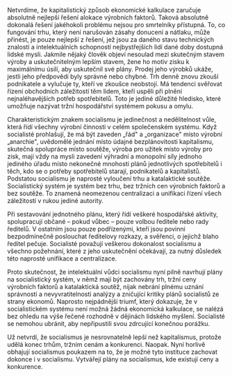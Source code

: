 Netvrdíme, že kapitalistický způsob ekonomické kalkulace zaručuje absolutně nejlepší řešení alokace výrobních faktorů. Taková absolutně dokonalá řešení jakéhokoli problému nejsou pro smrtelníky přístupná. To, co fungování trhu, který není narušován zásahy donucení a nátlaku, může přinést, je pouze nejlepší z řešení, jež jsou za daného stavu technických znalostí a intelektuálních schopností nejbystřejších lidí dané doby dostupná lidské mysli. Jakmile nějaký člověk objeví nesoulad mezi skutečným stavem výroby a uskutečnitelným lepším stavem, žene ho motiv zisku k maximálnímu úsilí, aby uskutečnil své plány. Prodej jeho výrobků ukáže, jestli jeho předpovědi byly správné nebo chybné. Trh denně znovu zkouší podnikatele a vylučuje ty, kteří ve zkoušce neobstojí. Má tendenci svěřovat řízení obchodních záležitostí těm lidem, kteří uspěli při plnění nejnaléhavějších potřeb spotřebitelů. Toto je jediné důležité hledisko, které umožňuje nazývat tržní hospodářství systémem pokusu a omylu.

Charakteristickým znakem socialismu je jedinečnost a nedělitelnost vůle, která řídí všechny výrobní činnosti v celém společenském systému. Když socialisté prohlašují, že má být zaveden „řád" a „organizace" místo výrobní „anarchie", uvědomělé jednání místo údajné bezplánovitosti kapitalismu, skutečná spolupráce místo soutěže, výroba pro užitek místo výroby pro zisk, mají vždy na mysli zavedení výhradní a monopolní síly jednoho jediného úřadu místo nekonečné mnohosti plánů jednotlivých spotřebitelů i těch, kdo se o potřeby spotřebitelů starají, podnikatelů a kapitalistů. Podstatou socialismu je naprosté vyloučení trhu a katalaktické soutěže. Socialistický systém je systém bez trhu, bez tržních cen výrobních faktorů a bez soutěže. To znamená neomezenou centralizaci a unifikaci řízení všech záležitostí v rukou jediné autority.

Při sestavování jednotného plánu, který řídí veškeré hospodářské aktivity, spolupracují občané – pokud vůbec – pouze volbou ředitele nebo rady ředitelů. V ostatním jsou pouze podřízenými, kteří jsou povinni bezpodmínečně poslouchat ředitelovy rozkazy, a svěřenci, o jejichž blaho ředitel pečuje. Socialisté považují veškerou dokonalost socialismu a všechno požehnání, které z jeho uskutečnění očekávají, za nutný důsledek této naprosté unifikace a centralizace.

Proto skutečnost, že intelektuální vůdci socialismu nyní pilně navrhují plány na socialistický systém, v němž mají být zachovány trh, tržní ceny výrobních faktorů a katalaktická soutěž, nijak nebrání plnému uznání správnosti a nevyvratitelnosti analýzy a zničující kritiky plánů socialistů ze strany ekonomů. Naprosto nejpádnější triumf, který dokazuje, že v socialistickém systému není možná žádná ekonomická kalkulace, se nalézá bez ohledu na výše řečené rozhodně v dějinách lidského myšlení. Socialisté se nemohou ubránit, aby nepřipustili svou zdrcující konečnou porážku.

Už netvrdí, že socialismus je nesrovnatelně lepší než kapitalismus, protože udělá konec trhům, tržním cenám a konkurenci. Naopak. Nyní horlivě obhajují socialismus poukazem na to, že je možné tyto instituce zachovat dokonce i v socialismu. Vytvářejí plány na socialismus, kde existují ceny a konkurence.
